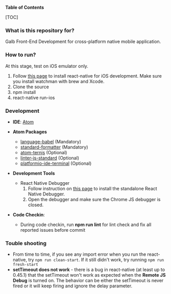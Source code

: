 **Table of Contents**

[TOC]

### What is this repository for? ###
Galb Front-End Development for cross-platform native mobile application.
### How to run? ###
At this stage, test on iOS emulator only.

1. Follow [this page](https://facebook.github.io/react-native/docs/getting-started.html) to install react-native for iOS development. Make sure you install watchman with brew and Xcode.
1. Clone the source
1. npm install
1. react-native run-ios

### Development ###
* **IDE**: [Atom ](https://atom.io/)

* **Atom Packages**

    * [language-babel](https://atom.io/packages/language-babel)  (Mandatory)
    * [standard-formatter](https://atom.io/packages/standard-formatter)  (Mandatory)
    * [atom-ternjs](https://atom.io/packages/atom-ternjs)  (Optional)
    * [linter-js-standard](https://atom.io/packages/linter-js-standard)  (Optional)
    * [platformio-ide-terminal](https://atom.io/packages/platformio-ide-terminal)  (Optional)


* **Development Tools**

    * React Native Debugger
        1. Follow instruction on [this page](https://github.com/jhen0409/react-native-debugger) to install the standalone React Native Debugger.
        1. Open the debugger and make sure the Chrome JS debugger is closed.


* **Code Checkin**:

    * During code checkin, run **npm run lint** for lint check and fix all reported issues before commit

### Touble shooting ###

* From time to time, if you see any import error when you run the react-native, try `npm run clean-start`. If it still didn't work, try running `npm run fresh-start`
* **setTimeout does not work** - there is a bug in react-native (at least up to 0.45.1) that the setTimeout won't work as expected when the **Remote JS Debug** is turned on. The behavior can be either the setTimeout is never fired or it will keep firing and ignore the delay parameter.
